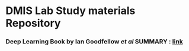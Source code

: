 # DMIS Lab Study materials Repository

### Deep Learning Book by Ian Goodfellow *et al* SUMMARY : [link](https://github.com/imhgchoi/DMIS_Study/blob/master/Deep_Learning_Book_Summary/DeepLearningBook_summary.pdf)
